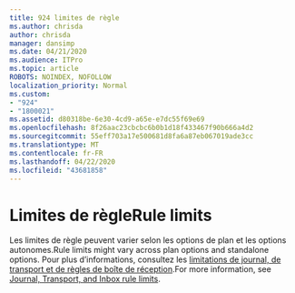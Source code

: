 ```yaml
---
title: 924 limites de règle
ms.author: chrisda
author: chrisda
manager: dansimp
ms.date: 04/21/2020
ms.audience: ITPro
ms.topic: article
ROBOTS: NOINDEX, NOFOLLOW
localization_priority: Normal
ms.custom:
- "924"
- "1800021"
ms.assetid: d80318be-6e30-4cd9-a65e-e7dc55f69e69
ms.openlocfilehash: 8f26aac23cbcbc6b0b1d18f433467f90b666a4d2
ms.sourcegitcommit: 55eff703a17e500681d8fa6a87eb067019ade3cc
ms.translationtype: MT
ms.contentlocale: fr-FR
ms.lasthandoff: 04/22/2020
ms.locfileid: "43681858"
---
```

# <a name="rule-limits"></a><span data-ttu-id="50f82-102">Limites de règle</span><span class="sxs-lookup"><span data-stu-id="50f82-102">Rule limits</span></span>

<span data-ttu-id="50f82-103">Les limites de règle peuvent varier selon les options de plan et les options autonomes.</span><span class="sxs-lookup"><span data-stu-id="50f82-103">Rule limits might vary across plan options and standalone options.</span></span> <span data-ttu-id="50f82-104">Pour plus d’informations, consultez les [limitations de journal, de transport et de règles de boîte de réception](https://technet.microsoft.com/library/exchange-online-limits.aspx).</span><span class="sxs-lookup"><span data-stu-id="50f82-104">For more information, see [Journal, Transport, and Inbox rule limits](https://technet.microsoft.com/library/exchange-online-limits.aspx).</span></span>
